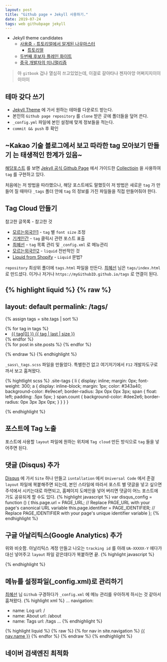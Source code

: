 ```yaml
---
layout: post
title: "Github page + Jekyll 사용하기."
date: 2019-07-24
tags: web githubpage jekyll
---
```

- Jekyll theme candidates
  - [사용중 - 튜토리얼에서 알게된 나우마스터](https://github.com/barryclark/jekyll-now)
    - [튜토리얼](https://thdev.net/653)
  - [두번째 후보자 플레인 화이트](http://jekyllthemes.org/themes/PlainWhite-Jekyll/)
  - [중국 개발자의 미니멀리즘](http://jekyllthemes.org/themes/Biu/)

> 아 `gitbook` 겁나 열심히 쓰고있었는데, 이걸로 갈아타나 젠자아앙 어쩌지지이이이이이

## 테마 갖다 쓰기
- [Jekyll Theme](http://jekyllthemes.org/) 에 가서 원하는 테마를 다운로드 받는다.
- 본인의 `Github page repository` 를 `clone` 받은 곳에 폴더들을 덮어 쓴다.
- `_config.yml` 파일에 본인 설정에 맞게 정보들을 적는다.
- `commit && push` 후 확인

## ~Kakao 기술 블로그에서 보고 따라한 tag 모아보기 만들기 는 태생적인 한계가 있음~
[해당포스트](http://tech.kakao.com/2016/07/07/tech-blog-story/) 를 보면 [Jekyll 공식 Github Page](https://jekyllrb-ko.github.io/) 에서 가이드한 [Collectioin](https://jekyllrb-ko.github.io/docs/collections/) 을 사용하여 `tag` 를 구현하고 있다.

처음에는 저 방법을 따라했으나, 해당 포스트에도 말했듯이 저 방법은 새로운 `tag` 가 만들어 질 때마다 `_tags` 폴더 안에 `tag` 의 정보를 가진 파일들을 직접 만들어줘야 한다.

## Tag Cloud 만들기
참고한 글목록 - 참고한 것
- [모르는외국인1](https://superdevresources.com/tag-cloud-jekyll/) - `tag` 별 `font size` 조정
- [기계인간](https://johngrib.github.io/tag/) - `tag` 클릭시 관련 포스트 표출
- [최혜선](https://hyesun03.github.io/2016/12/05/jekyllTag/) - `tag` 목록 관리 및 `_config.xml` 로 메뉴관리
- [모르는외국인2](http://longqian.me/2017/02/09/github-jekyll-tag/) - `liquid` 전반적인 것
- [Liquid from Shopify](https://shopify.github.io/liquid/) - `Liquid` 문법?

`repository` 최상위 폴더에 `tags.html` 파일을 만든다.
[최혜선](https://hyesun03.github.io/2016/12/05/jekyllTag/) 님은 `tags/index.html` 로 만드셨다. 이거나 저거나 `https://myGithubID.github.io/tags` 로 연결이 된다.

{% highlight liquid %}
  {% raw %}
  ---
  layout: default
  permalink: /tags/
  ---
  <!-- tag click 을 위한 jquery, cdn 말고 다운 받아서 사용헀음 -->
  <script src="/assets/js/jquery-3.4.1.min.js"></script>

  <!-- site.tags 가 site 의 모든 tag 별 포스트 들을 갖고 있다 -->
  {% assign tags = site.tags | sort %}
  <div class="site-tags">
    {% for tag in tags %}
    <!-- tag[0] 에는 tag 명칭, tag[1] 에는 해당 포스트들이 들어 있다. -->
    <li id="{{ tag[0] }}" class="site-tag">
      <!-- tag 배열의 마지막은 아마 tag[1] 포스트들인데 해당 사이즈*4+80 한 수치를 font-size 로 사용하여 tag 별 경중을 표현한다. -->
      <a href="#" style="font-size: {{ tag | last | size  |  times: 4 | plus: 80  }}%">
        <!-- tag name -->
        <span>{{ tag[0] }}</span>
        <!-- tag count -->
        <span class="count">{{ tag | last | size }}</span>
      </a>
    </li>
    {% endfor %}
  </div>

  <!-- 기본적으로 숨겨져있을 tag 별 포스트들 -->
  <div class="site-tagged-posts">
    {% for post in site.posts %}
      <!-- 포스트의 tag 배열 인자 사이에 " " 를 추가하여 class 로 넣어준다. -->
      <li style="display:none;" class="{{ post.tags | join  " " }}">
        <span>
          {{ post.date | date: "%Y-%m-%d" }}
        </span>
        »
        <a href="{{ post.url }}" title="{{ post.title }}">
          {{ post.title }}
        </a>
      </li>
    {% endfor %}
  </div>

  <script>
    $(document).ready(function(){
      $('.site-tag').click(function(){
        $('.site-tagged-posts > li').hide();
        var delay = 100;
        var tag = $(this).attr('id');
        var visibility = $($('.' + tag).get(0)).is(':visible');
        if(visibility) {
          $('.' + tag).fadeOut(delay);
        } else {
          $('.' + tag).fadeIn(delay);
        }
      });
    });
  </script>

  {% endraw %}
{% endhighlight %}

`_sass\_tags.scss` 파일을 만들었다. 특별한건 없고 여기저기에서 `F12` 개발자도구로 까서 보고 훔쳐왔다.

{% hightlight scss %}
.site-tags {
  li {
    display: inline;
    margin: 0px;
    font-weight: 300;
    a {
      display: inline-block;
      margin: 1px;
      color: #343a40;
      background-color: #e9ecef;
      border-radius: 3px 0px 0px 3px;
      span {
        float: left;
        padding: .5px 5px;
      }
      span.count {
        background-color: #dee2e6;
        border-radius: 0px 3px 3px 0px;
      }
    }
  }
}

{% endhighlight %}

## 포스트에 Tag 노출
포스트에 사용할 `layout` 파일에 원하는 위치에 `Tag cloud` 만든 방식으로 `tag` 들을 넣어주면 된다.
## 댓글 (Disqus) 추가
[Disqus](https://disqus.com/) 에 가서 `Site` 하나 만들고 `isntallation` 에서  `Universal Code` 에서 준걸 `layout` 파일에 복붙해주면 되는데, 본인 스타일에 따라서 포스트 별 댓글을 넣고 싶으면 주석에서 시키는대로 하면되고, 홈페이지 도메인을 넣어 버리면 댓글이 어느 포스트에 가도 공유되게 할 수도 있다.
{% highlight javascript %}
var disqus_config = function () {
this.page.url = PAGE_URL;  // Replace PAGE_URL with your page's canonical URL variable
this.page.identifier = PAGE_IDENTIFIER; // Replace PAGE_IDENTIFIER with your page's unique identifier variable
};
{% endhighlight %}
## 구글 아날리틱스(Google Analytics) 추가
위와 비슷함. 아날리틱스 계정 만들고 나오는 `tracking id` 를 아래 `UA-XXXXX-Y` 에다가 대신 넣어주고 `layout` 파일 같은데다가 복붙하면 끝.
{% highlight javascript %}
<!-- Google Analytics -->
<script>
(function(i,s,o,g,r,a,m){i['GoogleAnalyticsObject']=r;i[r]=i[r]||function(){
(i[r].q=i[r].q||[]).push(arguments)},i[r].l=1*new Date();a=s.createElement(o),
m=s.getElementsByTagName(o)[0];a.async=1;a.src=g;m.parentNode.insertBefore(a,m)
})(window,document,'script','https://www.google-analytics.com/analytics.js','ga');

ga('create', 'UA-XXXXX-Y', 'auto');
ga('send', 'pageview');
</script>
<!-- End Google Analytics -->
{% endhighlight %}

## 메뉴를 설정파일(_config.xml)로 관리하기
[최혜선](https://hyesun03.github.io/2016/12/05/jekyllTag/) 님 `Github` 구경하다가 `_config.xml` 에 메뉴 관리를 우아하게 하시는 것 같아서 훔쳐왔다.
{% highlight xml %}
...
navigation:
  - name: Log
    url: /
  - name: About
    url: /about
  - name: Tags
    url: /tags
...
{% endhighlight %}

{% highlight liquid %}
{% raw %}
{% for nav in site.navigation %}
  <a href="{{ site.baseurl }}{{ nav.url}}">{{ nav.name }}</a>
{% endfor %}
{% endraw %}
{% endhighlight %}
## 네이버 검색엔진 최적화
